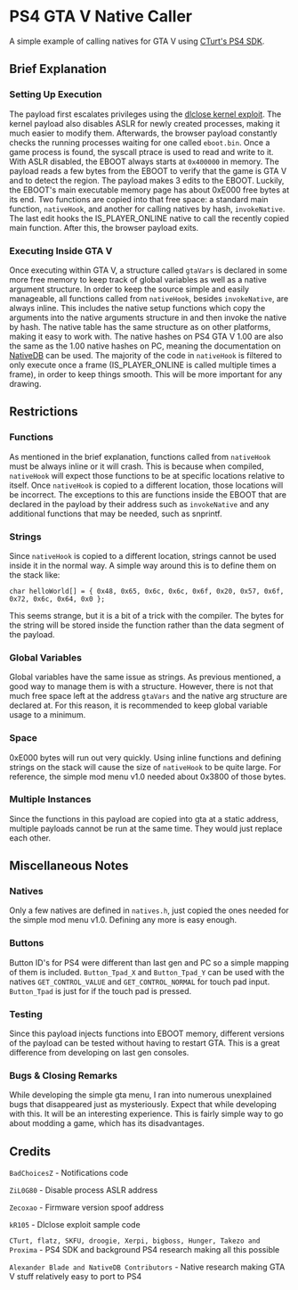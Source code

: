 # PS4 GTA V Native Caller
A simple example of calling natives for GTA V using [CTurt's PS4 SDK](https://github.com/CTurt/PS4-SDK).




## Brief Explanation
### Setting Up Execution
The payload first escalates privileges using the [dlclose kernel exploit](https://github.com/kR105-zz/PS4-dlclose). The kernel payload also disables ASLR for newly created processes, making it much easier to modify them. Afterwards, the browser payload constantly checks the running processes waiting for one called `eboot.bin`. Once a game process is found, the syscall ptrace is used to read and write to it. With ASLR disabled, the EBOOT always starts at `0x400000` in memory. The payload reads a few bytes from the EBOOT to verify that the game is GTA V and to detect the region. The payload makes 3 edits to the EBOOT. Luckily, the EBOOT's main executable memory page has about 0xE000 free bytes at its end. Two functions are copied into that free space: a standard main function, `nativeHook`, and another for calling natives by hash, `invokeNative`. The last edit hooks the IS_PLAYER_ONLINE native to call the recently copied main function. After this, the browser payload exits.
### Executing Inside GTA V
Once executing within GTA V, a structure called `gtaVars` is declared in some more free memory to keep track of global variables as well as a native argument structure. In order to keep the source simple and easily manageable, all functions called from `nativeHook`, besides `invokeNative`, are always inline. This includes the native setup functions which copy the arguments into the native arguments structure in and then invoke the native by hash. The native table has the same structure as on other platforms, making it easy to work with. The native hashes on PS4 GTA V 1.00 are also the same as the 1.00 native hashes on PC, meaning the documentation on [NativeDB](http://dev-c.com/nativedb/) can be used. The majority of the code in `nativeHook` is filtered to only execute once a frame (IS_PLAYER_ONLINE is called multiple times a frame), in order to keep things smooth. This will be more important for any drawing.


## Restrictions
### Functions
As mentioned in the brief explanation, functions called from `nativeHook` must be always inline or it will crash. This is because when compiled, `nativeHook` will expect those functions to be at specific locations relative to itself. Once `nativeHook` is copied to a different location, those locations will be incorrect. The exceptions to this are functions inside the EBOOT that are declared in the payload by their address such as `invokeNative` and any additional functions that may be needed, such as snprintf.
### Strings
Since `nativeHook` is copied to a different location, strings cannot be used inside it in the normal way. A simple way around this is to define them on the stack like:
	
	char helloWorld[] = { 0x48, 0x65, 0x6c, 0x6c, 0x6f, 0x20, 0x57, 0x6f, 0x72, 0x6c, 0x64, 0x0 };
This seems strange, but it is a bit of a trick with the compiler. The bytes for the string will be stored inside the function rather than the data segment of the payload.
### Global Variables
Global variables have the same issue as strings. As previous mentioned, a good way to manage them is with a structure. However, there is not that much free space left at the address `gtaVars` and the native arg structure are declared at. For this reason, it is recommended to keep global variable usage to a minimum.
### Space
0xE000 bytes will run out very quickly. Using inline functions and defining strings on the stack will cause the size of `nativeHook` to be quite large. For reference, the simple mod menu v1.0 needed about 0x3800 of those bytes.
### Multiple Instances
Since the functions in this payload are copied into gta at a static address, multiple payloads cannot be run at the same time. They would just replace each other.


## Miscellaneous Notes
### Natives
Only a few natives are defined in `natives.h`, just copied the ones needed for the simple mod menu v1.0. Defining any more is easy enough.
### Buttons
Button ID's for PS4 were different than last gen and PC so a simple mapping of them is included. `Button_Tpad_X` and `Button_Tpad_Y` can be used with the natives `GET_CONTROL_VALUE` and `GET_CONTROL_NORMAL` for touch pad input. `Button_Tpad` is just for if the touch pad is pressed.
### Testing
Since this payload injects functions into EBOOT memory, different versions of the payload can be tested without having to restart GTA. This is a great difference from developing on last gen consoles.
### Bugs & Closing Remarks
While developing the simple gta menu, I ran into numerous unexplained bugs that disappeared just as mysteriously. Expect that while developing with this. It will be an interesting experience. This is fairly simple way to go about modding a game, which has its disadvantages.


## Credits
`BadChoicesZ` - Notifications code

`ZiL0G80` - Disable process ASLR address

`Zecoxao` - Firmware version spoof address

`kR105` - Dlclose exploit sample code

`CTurt, flatz, SKFU, droogie, Xerpi, bigboss, Hunger, Takezo and Proxima` - PS4 SDK and background PS4 research making all this possible

`Alexander Blade and NativeDB Contributors` - Native research making GTA V stuff relatively easy to port to PS4
